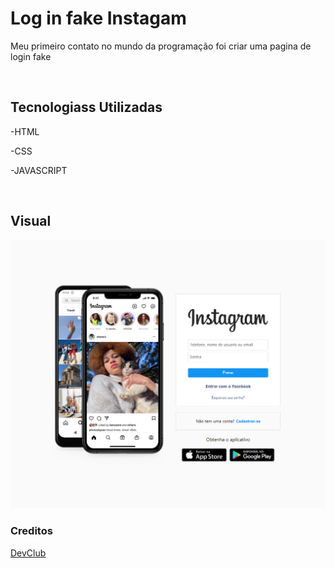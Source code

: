 <h1>Log in fake Instagam</h1>
<p>Meu primeiro contato no mundo da programação foi criar uma pagina de login fake</p>
<br>
<h2>Tecnologiass Utilizadas</h2>
<p>-HTML<p/>
<p>-CSS<p/>
<p>-JAVASCRIPT<p/>
<br>
<h2>Visual</h2>
<img src="https://raw.githubusercontent.com/diegomateusdev/pagina-inicial-fake-instagram/e08149079b026d909e96bdd016fcc8b01be79b14/img/Captura%20de%20tela%202022-10-21%20213414.png" alt="pagina-login-fake-instagram" width="900px"/>
<br>
<h3>Creditos</h3>
<a href="https://rodolfomori.com.br/devclub/">DevClub</a>
